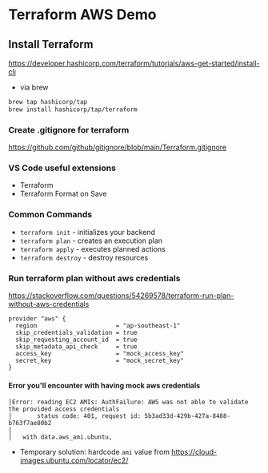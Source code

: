 # Terraform AWS Demo 

## Install Terraform
https://developer.hashicorp.com/terraform/tutorials/aws-get-started/install-cli

- via brew
```bash
brew tap hashicorp/tap
brew install hashicorp/tap/terraform
```

### Create .gitignore for terraform
https://github.com/github/gitignore/blob/main/Terraform.gitignore


### VS Code useful extensions
- Terraform
- Terraform Format on Save

### Common Commands
- `terraform init` - initializes your backend
- `terraform plan` - creates an execution plan
- `terraform apply` - executes planned actions
- `terraform destroy` - destroy resources

### Run terraform plan without aws credentials
https://stackoverflow.com/questions/54269578/terraform-run-plan-without-aws-credentials

```
provider "aws" {
  region                      = "ap-southeast-1"
  skip_credentials_validation = true
  skip_requesting_account_id  = true
  skip_metadata_api_check     = true
  access_key                  = "mock_access_key"
  secret_key                  = "mock_secret_key"
}
```
#### Error you'll encounter with having mock aws credentials

```
│Error: reading EC2 AMIs: AuthFailure: AWS was not able to validate the provided access credentials
│       status code: 401, request id: 5b3ad33d-429b-427a-8488-b763f7ae80b2
│ 
│   with data.aws_ami.ubuntu,
```
- Temporary solution: hardcode `ami` value from https://cloud-images.ubuntu.com/locator/ec2/
